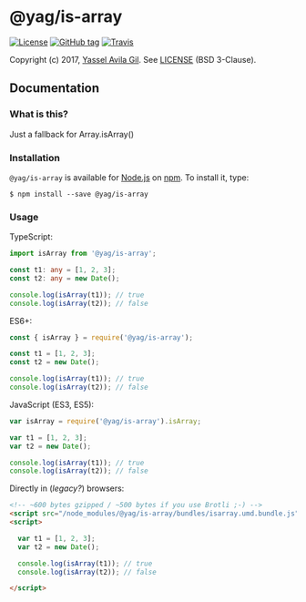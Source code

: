 @yag/is-array
=====

[![License](https://img.shields.io/badge/license-BSD%203--Clause-green.svg?style=flat-square)](https://raw.githubusercontent.com/yasselavila/is-array/master/LICENSE.txt)
[![GitHub tag](https://img.shields.io/github/tag/yasselavila/is-array.svg?style=flat-square)](https://github.com/yasselavila/is-array/releases)
[![Travis](https://img.shields.io/travis/yasselavila/is-array.svg?style=flat-square)](https://travis-ci.org/yasselavila/is-array)

Copyright (c) 2017, [Yassel Avila Gil](http://yasselavila.com).
See [LICENSE](./LICENSE.txt) (BSD 3-Clause).

## Documentation

### What is this?

Just a fallback for Array.isArray()

### Installation

`@yag/is-array` is available for [Node.js](http://npmjs.org) on [npm](http://npmjs.org). To install it, type:

    $ npm install --save @yag/is-array

### Usage

TypeScript:
```ts
import isArray from '@yag/is-array';

const t1: any = [1, 2, 3];
const t2: any = new Date();

console.log(isArray(t1)); // true
console.log(isArray(t2)); // false
```

ES6+:
```js
const { isArray } = require('@yag/is-array');

const t1 = [1, 2, 3];
const t2 = new Date();

console.log(isArray(t1)); // true
console.log(isArray(t2)); // false
```

JavaScript (ES3, ES5):
```js
var isArray = require('@yag/is-array').isArray;

var t1 = [1, 2, 3];
var t2 = new Date();

console.log(isArray(t1)); // true
console.log(isArray(t2)); // false
```

Directly in (*legacy?*) browsers:
```html
<!-- ~600 bytes gzipped / ~500 bytes if you use Brotli ;-) -->
<script src="/node_modules/@yag/is-array/bundles/isarray.umd.bundle.js"></script>
<script>

  var t1 = [1, 2, 3];
  var t2 = new Date();

  console.log(isArray(t1)); // true
  console.log(isArray(t2)); // false

</script>
```
